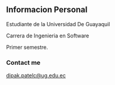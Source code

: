 ## Informacion Personal

Estudiante de la Universidad De Guayaquil

Carrera de Ingenieria en Software

Primer semestre.

### Contact me

[dipak.patelc@ug.edu.ec](dipak.patelc@ug.edu.ec)





